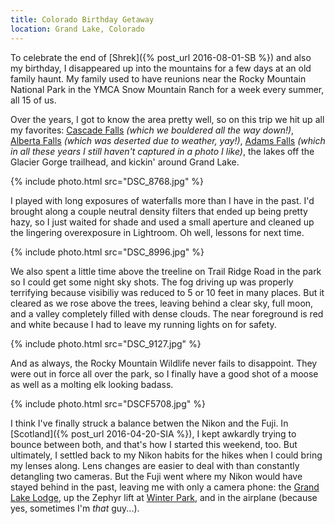 ```yaml
---
title: Colorado Birthday Getaway
location: Grand Lake, Colorado
---
```


To celebrate the end of [Shrek]({% post_url 2016-08-01-SB %}) and also
my birthday, I disappeared up into the mountains for a few days at an
old family haunt. My family used to have reunions near the Rocky
Mountain National Park in the YMCA Snow Mountain Ranch for a week
every summer, all 15 of us.

Over the years, I got to know the area pretty well, so
on this trip we hit up all my favorites:
[Cascade Falls](http://www.rockymountainhikingtrails.com/cascade-falls.htm)
_(which we bouldered all the way down!)_,
[Alberta Falls](http://www.rockymountainhikingtrails.com/alberta-falls.htm)
_(which was deserted due to weather, yay!)_,
[Adams Falls](http://www.rockymountainhikingtrails.com/adams-falls.htm)
_(which in all these years I still haven't captured in a photo I like)_,
the lakes off the Glacier Gorge trailhead, and kickin' around Grand
Lake.

{% include photo.html src="DSC_8768.jpg" %}

I played with long exposures of waterfalls more than I have in the
past. I'd brought along a couple neutral density filters that ended up
being pretty hazy, so I just waited for shade and used a small
aperture and cleaned up the lingering overexposure in Lightroom. Oh
well, lessons for next time.

{% include photo.html src="DSC_8996.jpg" %}

We also spent a little time above the treeline on Trail Ridge Road in
the park so I could get some night sky shots. The fog driving up was
properly terrifying because visibiliy was reduced to 5 or 10 feet in
many places. But it cleared as we rose above the trees, leaving behind
a clear sky, full moon, and a valley completely filled with dense
clouds. The near foreground is red and white because I had to leave my
running lights on for safety.

{% include photo.html src="DSC_9127.jpg" %}

And as always, the Rocky Mountain Wildlife never fails to
disappoint. They were out in force all over the park, so I finally
have a good shot of a moose as well as a molting elk looking badass.

{% include photo.html src="DSCF5708.jpg" %}

I think I've finally struck a balance betwen the Nikon and the
Fuji. In [Scotland]({% post_url 2016-04-20-SIA %}), I kept awkardly
trying to bounce between both, and that's how I started this weekend,
too. But ultimately, I settled back to my Nikon habits for the hikes
when I could bring my lenses along. Lens changes are easier to deal
with than constantly detangling two cameras. But the Fuji went where
my Nikon would have stayed behind in the past, leaving me with only a
camera phone: the [Grand Lake Lodge](http://www.grandlakelodge.com/),
up the Zephyr lift at [Winter Park](https://www.winterparkresort.com/),
and in the airplane (because yes, sometimes I'm _that_ guy...).
